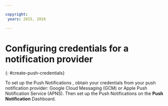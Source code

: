 ```yaml
---

copyright:
 years: 2015, 2016

---
```

# Configuring credentials for a notification provider
{: #create-push-credentials}

To set up the Push Notifications , obtain your credentials from your push notification provider: Google Cloud Messaging (GCM) or Apple Push Notification Service (APNS). Then set up the Push Notifications on the **Push Notification** Dashboard.


